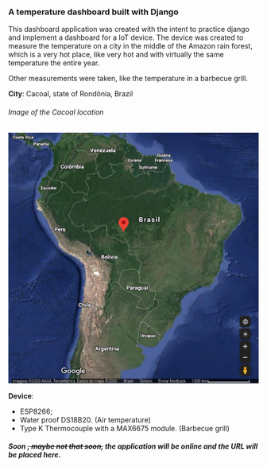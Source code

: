 ### A temperature dashboard built with Django

This dashboard application was created with the intent to practice django and implement a dashboard for a IoT device.
The device was created to measure the temperature on a city in the middle of the Amazon rain forest, which is a very hot place, like very hot and with virtually the same temperature the entire year.


Other measurements were taken, like the temperature in a barbecue grill.

**City**: Cacoal, state of Rondônia, Brazil


###### Image of the Cacoal location

![Cacoal location](assets/imgs/Cacoal_map.png)

**Device**:
- ESP8266;
- Water proof DS18B20. (Air temperature)
- Type K Thermocouple with a MAX6675 module. (Barbecue grill)


##### Soon ~~, maybe not that soon,~~ the application will be online and the URL will be placed here.
